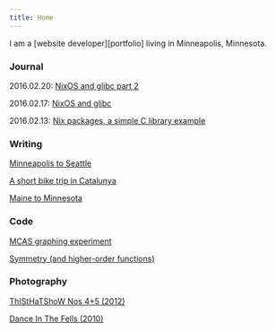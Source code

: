 ```yaml
---
title: Home
---
```


<p class="intro">
  I am a [website developer][portfolio] living in Minneapolis, Minnesota.
</p>

### Journal

2016.02.20: [NixOS and glibc part 2][journ3]

2016.02.17: [NixOS and glibc][journ2]

2016.02.13: [Nix packages, a simple C library example][journ1]

### Writing

[Minneapolis to Seattle][bike3]

[A short bike trip in Catalunya][bike2]

[Maine to Minnesota][bike]

### Code

[MCAS graphing experiment][mcas]

[Symmetry (and higher-order functions)][sym]

### Photography

[ThIStHaTShoW Nos 4+5 (2012)][thisthat45]

[Dance In The Fells (2010)][fells]

[post]:posts/2012-10-31-test-post.html
[sym]:posts/symmetry.html
[mcas]:posts/mcas.html
[fells]:photo/fells.html
[thisthat45]:photo/thisthat45.html
[portfolio]:portfolio.html
[source]:https://github.com/mjhoy/mjhoy.com
[bike]:bike
[bike2]:writings/misc/catalunya.html
[bike3]:writings/west/week1.html
[journ1]:journal/2016/02/nix.html
[journ2]:journal/2016/02/nix-glibc.html
[journ3]:journal/2016/02/nix-glibc-2.html
